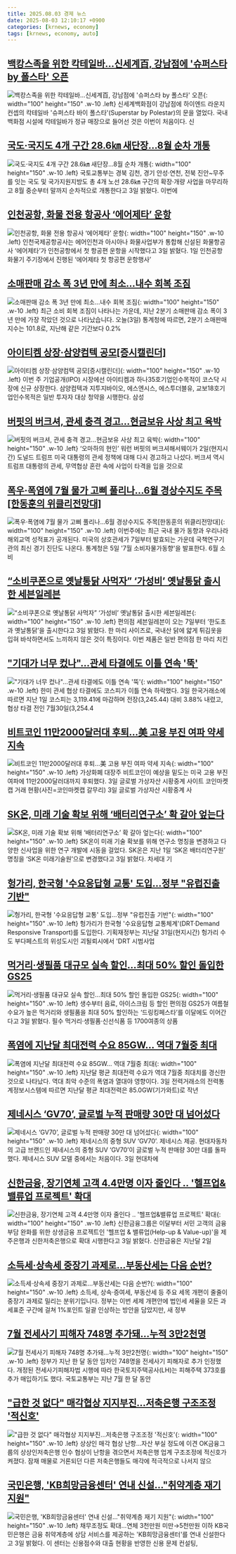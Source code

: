 ```yaml
---
title: 2025.08.03 경제 뉴스
date: 2025-08-03 12:10:17 +0900
categories: [krnews, economy]
tags: [krnews, economy, auto]
---
```

## [백캉스족을 위한 칵테일바...신세계百, 강남점에 '슈퍼스타 by 폴스타' 오픈](https://n.news.naver.com/mnews/article/008/0005230638)

![백캉스족을 위한 칵테일바...신세계百, 강남점에 '슈퍼스타 by 폴스타' 오픈](https://mimgnews.pstatic.net/image/origin/008/2025/08/03/5230638.jpg?type=nf220_150){: width="100" height="150" .w-10 .left}
신세계백화점이 강남점에 하이엔드 라운지 컨셉의 칵테일바 '슈퍼스타 바이 폴스타'(Superstar by Polestar)의 문을 열었다. 국내 백화점 시설에 칵테일바가 정규 매장으로 들어선 것은 이번이 처음이다. 신

## [국도·국지도 4개 구간 28.6㎞ 새단장…8월 순차 개통](https://n.news.naver.com/mnews/article/018/0006080388)

![국도·국지도 4개 구간 28.6㎞ 새단장…8월 순차 개통](https://mimgnews.pstatic.net/image/origin/018/2025/08/03/6080388.jpg?type=nf220_150){: width="100" height="150" .w-10 .left}
국토교통부는 경북 김천, 경기 안성·연천, 전북 진안~무주를 잇는 국도 및 국가지원지방도 총 4개 노선 28.6㎞ 구간의 확장·개량 사업을 마무리하고 8월 중순부터 말까지 순차적으로 개통한다고 3일 밝혔다. 이번에

## [인천공항, 화물 전용 항공사 ‘에어제타’ 운항](https://n.news.naver.com/mnews/article/022/0004056815)

![인천공항, 화물 전용 항공사 ‘에어제타’ 운항](https://mimgnews.pstatic.net/image/origin/022/2025/08/03/4056815.jpg?type=nf220_150){: width="100" height="150" .w-10 .left}
인천국제공항공사는 에어인천과 아시아나 화물사업부가 통합해 신설된 화물항공사 ‘에어제타’가 인천공항에서 첫 항공편 운항을 시작했다고 3일 밝혔다. 1일 인천공항 화물기 주기장에서 진행된 ‘에어제타 첫 항공편 운항행사’

## [소매판매 감소 폭 3년 만에 최소…내수 회복 조짐](https://n.news.naver.com/mnews/article/422/0000766816)

![소매판매 감소 폭 3년 만에 최소…내수 회복 조짐](https://mimgnews.pstatic.net/image/origin/422/2025/08/03/766816.jpg?type=nf220_150){: width="100" height="150" .w-10 .left}
최근 소비 회복 조짐이 나타나는 가운데, 지난 2분기 소매판매 감소 폭이 3년 만에 가장 작았던 것으로 나타났습니다. 오늘(3일) 통계청에 따르면, 2분기 소매판매지수는 101.8로, 지난해 같은 기간보다 0.2%

## [아이티켐 상장·삼양컴텍 공모[증시캘린더]](https://n.news.naver.com/mnews/article/018/0006080395)

![아이티켐 상장·삼양컴텍 공모[증시캘린더]](https://mimgnews.pstatic.net/image/origin/018/2025/08/03/6080395.jpg?type=nf220_150){: width="100" height="150" .w-10 .left}
이번 주 기업공개(IPO) 시장에선 아이티켐과 하나35호기업인수목적이 코스닥 시장에 신규 상장한다. 삼양컴텍과 지투지바이오, 에스엔시스, 에스투더블유, 교보18호기업인수목적은 일반 투자자 대상 청약을 시행한다. 삼성

## [버핏의 버크셔, 관세 충격 경고…현금보유 사상 최고 육박](https://n.news.naver.com/mnews/article/014/0005386178)

![버핏의 버크셔, 관세 충격 경고…현금보유 사상 최고 육박](https://mimgnews.pstatic.net/image/origin/014/2025/08/03/5386178.jpg?type=nf220_150){: width="100" height="150" .w-10 .left}
‘오마하의 현인’ 워런 버핏의 버크셔해서웨이가 2일(현지시간) 도널드 트럼프 미국 대통령의 관세 정책에 대해 다시 경고하고 나섰다. 버크셔 역시 트럼프 대통령의 관세, 무역협상 혼란 속에 사업이 타격을 입을 것으로

## [폭우·폭염에 7월 물가 고삐 풀리나…6월 경상수지도 주목[한동훈의 위클리전망대]](https://n.news.naver.com/mnews/article/011/0004516608)

![폭우·폭염에 7월 물가 고삐 풀리나…6월 경상수지도 주목[한동훈의 위클리전망대]](https://mimgnews.pstatic.net/image/origin/011/2025/08/03/4516608.jpg?type=nf220_150){: width="100" height="150" .w-10 .left}
이번주에는 최근 국내 물가 동향과 우리나라 해외교역 성적표가 공개된다. 미국의 상호관세가 7일부터 발효되는 가운데 국책연구기관의 최신 경기 진단도 나온다. 통계청은 5일 '7월 소비자물가동향'을 발표한다. 6월 소비

## [“소비쿠폰으로 옛날통닭 사먹자”   ‘가성비’ 옛날통닭 출시한 세븐일레븐](https://n.news.naver.com/mnews/article/009/0005535252)

![“소비쿠폰으로 옛날통닭 사먹자”   ‘가성비’ 옛날통닭 출시한 세븐일레븐](https://mimgnews.pstatic.net/image/origin/009/2025/08/03/5535252.jpg?type=nf220_150){: width="100" height="150" .w-10 .left}
편의점 세븐일레븐이 오는 7일부터 ‘한도초과 옛날통닭’을 출시한다고 3일 밝혔다. 한 마리 사이즈로, 국내산 닭에 얇게 튀김옷을 입혀 바삭하면서도 느끼하지 않은 것이 특징이다. 이번 제품은 일반 편의점 한 마리 치킨

## ["기대가 너무 컸나"…관세 타결에도 이틀 연속 '뚝'](https://n.news.naver.com/mnews/article/215/0001218651)

!["기대가 너무 컸나"…관세 타결에도 이틀 연속 '뚝'](https://mimgnews.pstatic.net/image/origin/215/2025/08/03/1218651.jpg?type=nf220_150){: width="100" height="150" .w-10 .left}
한미 관세 협상 타결에도 코스피가 이틀 연속 하락했다. 3일 한국거래소에 따르면 지난 1일 코스피는 3,119.41에 마감하며 전장(3,245.44) 대비 3.88% 내렸고, 협상 타결 전인 7월30일(3,254.4

## [비트코인 11만2000달러대 후퇴…美 고용 부진 여파 약세 지속](https://n.news.naver.com/mnews/article/018/0006080343)

![비트코인 11만2000달러대 후퇴…美 고용 부진 여파 약세 지속](https://mimgnews.pstatic.net/image/origin/018/2025/08/03/6080343.jpg?type=nf220_150){: width="100" height="150" .w-10 .left}
가상화폐 대장주 비트코인이 예상을 밑도는 미국 고용 부진 여파에 11만2000달러대까지 후퇴했다. 3일 글로벌 가상자산 시황중계 사이트 코인마켓캡 거래 현황(사진=코인마켓캡 갈무리) 3일 글로벌 가상자산 시황중계 사

## [SK온, 미래 기술 확보 위해 ‘배터리연구소’ 확 갈아 엎는다](https://n.news.naver.com/mnews/article/032/0003386961)

![SK온, 미래 기술 확보 위해 ‘배터리연구소’ 확 갈아 엎는다](https://mimgnews.pstatic.net/image/origin/032/2025/08/03/3386961.jpg?type=nf220_150){: width="100" height="150" .w-10 .left}
SK온이 미래 기술 확보를 위해 연구소 명칭을 변경하고 다양한 신사업을 위한 연구 개발에 시동을 걸었다. SK온은 지난 1일 ‘SK온 배터리연구원’ 명칭을 ‘SK온 미래기술원’으로 변경했다고 3일 밝혔다. 차세대 기

## [헝가리, 한국형 '수요응답형 교통' 도입…정부 "유럽진출 기반"](https://n.news.naver.com/mnews/article/079/0004051983)

![헝가리, 한국형 '수요응답형 교통' 도입…정부 "유럽진출 기반"](https://mimgnews.pstatic.net/image/origin/079/2025/08/03/4051983.jpg?type=nf220_150){: width="100" height="150" .w-10 .left}
헝가리가 한국형 '수요응답형 교통체계'(DRT·Demand Responsive Transport)를 도입한다. 기획재정부는 지난달 31일(현지시간) 헝가리 수도 부다페스트의 위성도시인 괴될뢰시에서 'DRT 시범사업

## [먹거리·생필품 대규모 실속 할인…최대 50% 할인 돌입한 GS25](https://n.news.naver.com/mnews/article/009/0005535255)

![먹거리·생필품 대규모 실속 할인…최대 50% 할인 돌입한 GS25](https://mimgnews.pstatic.net/image/origin/009/2025/08/03/5535255.jpg?type=nf220_150){: width="100" height="150" .w-10 .left}
생수부터 음료, 아이스크림 등 할인 편의점 GS25가 여름철 수요가 높은 먹거리와 생필품을 최대 50% 할인하는 ‘드링킹페스타’를 이달에도 이어간다고 3일 밝혔다. 필수 먹거리·생필품·신선식품 등 1700여종의 상품

## [폭염에 지난달 최대전력 수요 85GW… 역대 7월중 최대](https://n.news.naver.com/mnews/article/366/0001097603)

![폭염에 지난달 최대전력 수요 85GW… 역대 7월중 최대](https://mimgnews.pstatic.net/image/origin/366/2025/08/03/1097603.jpg?type=nf220_150){: width="100" height="150" .w-10 .left}
지난달 평균 최대전력 수요가 역대 7월중 최대치를 경신한 것으로 나타났다. 역대 최악 수준의 폭염과 열대야 영향이다. 3일 전력거래소의 전력통계정보시스템에 따르면 지난달 평균 최대전력은 85.0GW(기가와트)로 작년

## [제네시스 ‘GV70’, 글로벌 누적 판매량 30만 대 넘어섰다](https://n.news.naver.com/mnews/article/021/0002726970)

![제네시스 ‘GV70’, 글로벌 누적 판매량 30만 대 넘어섰다](https://mimgnews.pstatic.net/image/origin/021/2025/08/03/2726970.jpg?type=nf220_150){: width="100" height="150" .w-10 .left}
제네시스의 중형 SUV ‘GV70’. 제네시스 제공. 현대자동차의 고급 브랜드인 제네시스의 중형 SUV ‘GV70’이 글로벌 누적 판매량 30만 대를 돌파했다. 제네시스 SUV 모델 중에서는 처음이다. 3일 현대차에

## [신한금융, 장기연체 고객 4.4만명 이자 줄인다 ‥ '헬프업&밸류업 프로젝트' 확대](https://n.news.naver.com/mnews/article/014/0005386201)

![신한금융, 장기연체 고객 4.4만명 이자 줄인다 ‥ '헬프업&밸류업 프로젝트' 확대](https://mimgnews.pstatic.net/image/origin/014/2025/08/03/5386201.jpg?type=nf220_150){: width="100" height="150" .w-10 .left}
신한금융그룹은 이달부터 서민 고객의 금융부담 완화를 위한 상생금융 프로젝트인 '헬프업 & 밸류업(Help-up & Value-up)'을 제주은행과 신한저축은행으로 확대 시행한다고 3일 밝혔다. 신한금융은 지난달 2일

## [소득세·상속세 중장기 과제로…부동산세는 다음 순번?](https://n.news.naver.com/mnews/article/422/0000766798)

![소득세·상속세 중장기 과제로…부동산세는 다음 순번?](https://mimgnews.pstatic.net/image/origin/422/2025/08/03/766798.jpg?type=nf220_150){: width="100" height="150" .w-10 .left}
소득세, 상속·증여세, 부동산세 등 주요 세목 개편이 줄줄이 중장기 과제로 밀리는 분위기입니다. 정부는 이번 세제 개편안에 법인세 세율을 모든 과세표준 구간에 걸쳐 1%포인트 일괄 인상하는 방안을 담았지만, 새 정부

## [7월 전세사기 피해자 748명 추가돼…누적 3만2천명](https://n.news.naver.com/mnews/article/028/0002759284)

![7월 전세사기 피해자 748명 추가돼…누적 3만2천명](https://mimgnews.pstatic.net/image/origin/028/2025/08/03/2759284.jpg?type=nf220_150){: width="100" height="150" .w-10 .left}
정부가 지난 한 달 동안 임차인 748명을 전세사기 피해자로 추가 인정했다. 개정된 전세사기피해자법 시행에 따라 한국토지주택공사(LH)는 피해주택 373호를 추가 매입하기도 했다. 국토교통부는 지난 7월 한 달 동안

## ["급한 것 없다" 매각협상 지지부진…저축은행 구조조정 '적신호'](https://n.news.naver.com/mnews/article/001/0015545234)

!["급한 것 없다" 매각협상 지지부진…저축은행 구조조정 '적신호'](https://mimgnews.pstatic.net/image/origin/001/2025/08/03/15545234.jpg?type=nf220_150){: width="100" height="150" .w-10 .left}
상상인 매각 협상 난항…자산 부실 정도에 이견 OK금융그룹의 상상인저축은행 인수 협상이 난항을 겪으면서 저축은행 업계 구조조정에 적신호가 켜졌다. 잠재 매물로 거론되던 다른 저축은행들도 매각에 적극적으로 나서지 않으

## [국민은행, 'KB희망금융센터' 연내 신설…"취약계층 재기 지원"](https://n.news.naver.com/mnews/article/001/0015545348)

![국민은행, 'KB희망금융센터' 연내 신설…"취약계층 재기 지원"](https://mimgnews.pstatic.net/image/origin/001/2025/08/03/15545348.jpg?type=nf220_150){: width="100" height="150" .w-10 .left}
채무조정도 확대…연체 3천만원 미만→5천만원 이하 KB국민은행은 금융 취약계층에 상담 서비스를 제공하는 'KB희망금융센터'를 연내 신설한다고 3일 밝혔다. 이 센터는 신용점수와 대출 현황을 반영한 신용 문제 컨설팅,

